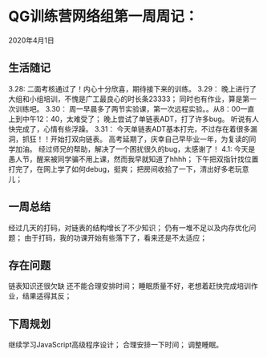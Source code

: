 # QG训练营网络组第一周周记：
2020年4月1日

## 生活随记
3.28:
二面考核通过了！内心十分欣喜，期待接下来的训练。
3.29：
晚上进行了大组和小组培训，不愧是广工最良心的时长条23333；
同时也有作业，算是第一次训练吧。
3.30：
周一早晨多了两节实验课，第一次远程实验。。从8：00一直上到中午12：40，太难受了；
晚上尝试了单链表ADT，打了许多bug。
听说有人快完成了，心情有些浮躁。
3.31：
今天单链表ADT基本打完，不过存在着很多漏洞，抓狂！！开始打双向链表。
高考延期了，庆幸自己早毕业一年，为复读的同学加油。
经过师兄的帮助，解决了一个困扰很久的bug，太感谢了！
4.1:
今天是愚人节，醒来被同学骗不用上课，然而我早就知道了hhhh；
下午把双指针找位置打完了，在网上学了如何debug，挺爽；
把房间收拾了一下，清出好多老玩意儿；

## 一周总结
经过几天的打码，对链表的结构增长了不少知识；
仍有一堆不足以及内存优化问题；
由于打码，我的功课开始有些落下了，看来还是不太适应；


## 存在问题
链表知识还很欠缺
还不能合理安排时间；
睡眠质量不好，老想着赶快完成培训作业，结果适得其反；


## 下周规划
继续学习JavaScript高级程序设计；
合理安排一下时间；
调整睡眠。


